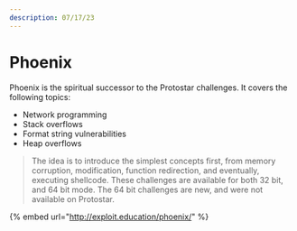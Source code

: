 ```yaml
---
description: 07/17/23
---
```


# Phoenix

Phoenix is the spiritual successor to the Protostar challenges. It covers the following topics:

* Network programming
* Stack overflows
* Format string vulnerabilities
* Heap overflows

> The idea is to introduce the simplest concepts first, from memory corruption, modification, function redirection, and eventually, executing shellcode. These challenges are available for both 32 bit, and 64 bit mode. The 64 bit challenges are new, and were not available on Protostar.

{% embed url="http://exploit.education/phoenix/" %}
